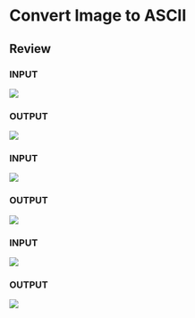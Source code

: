 # Convert Image to ASCII

## Review

### INPUT

<img src = "https://github.com/nxhawk/ASCII_convert/blob/master/image/Gmax.png"/>

### OUTPUT

<img src = "https://github.com/nxhawk/ASCII_convert/blob/master/Image_result1/Gmax/Gmax_ASCII.png"/>


### INPUT

<img src = "https://github.com/nxhawk/ASCII_convert/blob/master/image/snorlax.jpg"/>

### OUTPUT

<img src = "https://github.com/nxhawk/ASCII_convert/blob/master/Image_result1/snorlax/snorlax_ASCII.jpg"/>

### INPUT

<img src = "https://github.com/nxhawk/ASCII_convert/blob/master/image/sonGoKu.jpg"/>

### OUTPUT

<img src = "https://github.com/nxhawk/ASCII_convert/blob/master/Image_result1/sonGoku/sonGoKu_ASCII.jpg"/>


